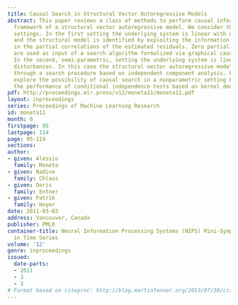 ```yaml
---
title: Causal Search in Structural Vector Autoregressive Models
abstract: This paper reviews a class of methods to perform causal inference in the
  framework of a structural vector autoregressive model. We consider three different
  settings. In the first setting the underlying system is linear with normal disturbances
  and the structural model is identified by exploiting the information incorporated
  in the partial correlations of the estimated residuals. Zero partial correlations
  are used as input of a search algorithm formalized via graphical causal models.
  In the second, semi-parametric, setting the underlying system is linear with non-Gaussian
  disturbances. In this case the structural vector autoregressive model is identified
  through a search procedure based on independent component analysis. Finally, we
  explore the possibility of causal search in a nonparametric setting by studying
  the performance of conditional independence tests based on kernel density estimations.
pdf: http://proceedings.mlr.press/v12/moneta11/moneta11.pdf
layout: inproceedings
series: Proceedings of Machine Learning Research
id: moneta11
month: 0
firstpage: 95
lastpage: 114
page: 95-114
sections: 
author:
- given: Alessio
  family: Moneta
- given: Nadine
  family: Chlass
- given: Doris
  family: Entner
- given: Patrik
  family: Hoyer
date: 2011-03-03
address: Vancouver, Canada
publisher: PMLR
container-title: Neural Information Processing Systems (NIPS) Mini-Symposium on Causality
  in Time Series
volume: '12'
genre: inproceedings
issued:
  date-parts:
  - 2011
  - 3
  - 3
# Format based on citeproc: http://blog.martinfenner.org/2013/07/30/citeproc-yaml-for-bibliographies/
---
```

